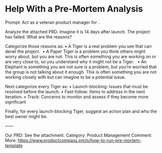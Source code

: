 # Help With a Pre-Mortem Analysis

Prompt: Act as a veteran product manager for <product>.

Analyze the attached PRD. Imagine it is 14 days after launch. The project has failed. What are the reasons?

Categorize those reasons as:
• A Tiger is a real problem you see that can derail the project. 
• A Paper Tiger is a problem you think others might worry about, but you are not. This is often something you are working on or are very close to, so you understand why it might not be a Tiger.  
• An Elephant is something you are not sure is a problem, but you’re worried that the group is not talking about it enough. This is often something you are not working closely with but can imagine to be a potential issue. 

Next categorize every Tiger as:
• Launch-blocking: Issues that must be resolved before the launch.
• Fast-follow: Items to address in the next iteration.
• Track: Concerns to monitor and assess if they become more significant

Finally, for every launch-blocking Tiger, suggest an action plan and who the best owner might be.

——

Our PRD: See the attachment.
Category: Product Management
Comment: More: https://www.productcompass.pm/p/how-to-run-pre-mortem-template